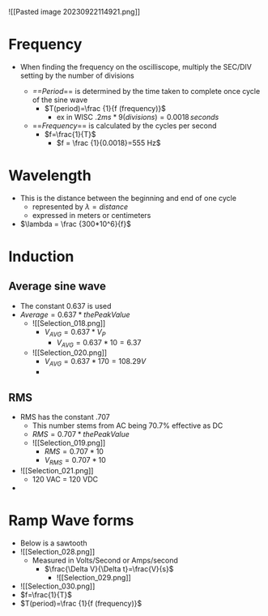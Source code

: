 ![[Pasted image 20230922114921.png]]

# Frequency
- When finding the frequency on the oscilliscope, multiply the SEC/DIV setting by the number of divisions


	- *==Period*== is determined by the time taken to complete once cycle of the sine wave
		-  $T(period)=\frac {1}{f (frequency)}$
			-  ex in WISC $.2ms*9(divisions)=0.0018 \,seconds$
	- ==*Frequency*== is calculated by the cycles per second
		- $f=\frac{1}{T}$
			- $f = \frac {1}{0.0018}=555 Hz$

# Wavelength
- This is the distance between the beginning and end of one cycle
	- represented by $\lambda = distance$ 
	- expressed in meters or centimeters
- $\lambda = \frac {300*10^6}{f}$ 

# Induction
## Average sine wave
- The constant $0.637$ is used
- $Average = 0.637 * the Peak Value$
	- ![[Selection_018.png]]
		- $V_{AVG}=0.637 * V_P$
			- $V_{AVG}= 0.637*10=6.37$
	- ![[Selection_020.png]]
		- $V_{AVG}=0.637*170=108.29V$
		- 

## RMS
- RMS has the constant .707
	- This number stems from AC being 70.7% effective as DC
	- $RMS = 0.707 * the Peak Value$
	- ![[Selection_019.png]]
		- $RMS = 0.707 * 10$
		- $V_{RMS}=0.707*10$
- ![[Selection_021.png]]
	- 120 VAC = 120 VDC
- 
# Ramp Wave forms
- Below is a sawtooth 
- ![[Selection_028.png]]
	- Measured in Volts/Second or Amps/second
		- $\frac{\Delta V}{\Delta t}=\frac{V}{s}$
			- ![[Selection_029.png]]
- ![[Selection_030.png]]
- $f=\frac{1}{T}$
- $T(period)=\frac {1}{f (frequency)}$ 